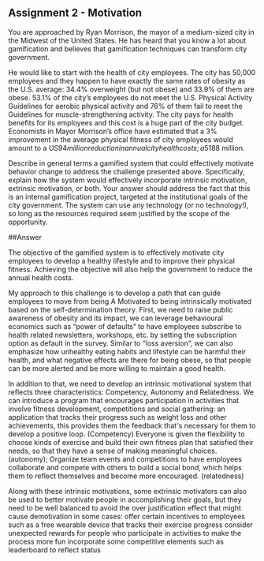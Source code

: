 ## Assignment 2 - Motivation

You are approached by Ryan Morrison, the mayor of a medium-sized city in the Midwest of the United States.  He has heard that you know a lot about gamification and believes that gamification techniques can transform city government.  

He would like to start with the health of city employees.  The city has 50,000 employees and they happen to have exactly the same rates of obesity as the U.S. average: 34.4% overweight (but not obese) and 33.9% of them are obese.  53.1% of the city’s employees do not meet the U.S. Physical Activity Guidelines for aerobic physical activity and 76% of them fail to meet the Guidelines for muscle-strengthening activity.  The city pays for health benefits for its employees and this cost is a huge part of the city budget.  Economists in Mayor Morrison’s office have estimated that a 3% improvement in the average physical fitness of city employees would amount to a US$94 million reduction in annual city health costs; a 5% improvement would save US$188 million.  

Describe in general terms a gamified system that could effectively motivate behavior change to address the challenge presented above. Specifically, explain how the system would effectively incorporate intrinsic motivation, extrinsic motivation, or both. Your answer should address the fact that this is an internal gamification project, targeted at the institutional goals of the city government.  The system can use any technology (or no technology!), so long as the resources required seem justified by the scope of the opportunity. 

##Answer

The objective of the gamified system is to effectively motivate city employees to develop a healthy lifestyle and to improve their physical fitness. Achieving the objective will also help the government to reduce the annual health costs. 

My approach to this challenge is to develop a path that can guide employees to move from being A Motivated to being intrinsically motivated based on the self-determination theory. First, we need to raise public awareness of obesity and its impact, we can leverage behavioural economics such as “power of defaults” to have employees subscribe to health related newsletters, workshops, etc. by setting the subscription option as default in the survey. Similar to “loss aversion”, we can also emphasize how unhealthy eating habits and lifestyle can be harmful their health, and what negative effects are there for being obese, so that people can be more alerted and be more willing to maintain a good health. 

In addition to that, we need to develop an intrinsic motivational system that reflects three characteristics: Competency, Autonomy and Relatedness. We can introduce a program that encourages participation in activities that involve fitness development, competitions and social gathering: 
an application that tracks their progress such as weight loss and other achievements, this provides them the feedback that's necessary for them to develop a positive loop. (Competency)
Everyone is given the flexibility to choose kinds of exercise and build their own fitness plan that satisfied their needs, so that they have a sense of making meaningful choices. (autonomy); 
Organize team events and competitions to have employees collaborate and compete with others to build a social bond, which helps them to reflect themselves and become more encouraged. (relatedness)

Along with these intrinsic motivations, some extrinsic motivators can also be used to better motivate people in accomplishing their goals, but they need to be well balanced to avoid the over justification effect that might cause demotivation in some cases:
offer certain incentives to employees such as a free wearable device that tracks their exercise progress
consider unexpected rewards for people who participate in activities to make the process more fun
incorporate some competitive elements such as leaderboard to reflect status
